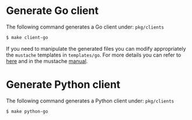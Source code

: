 # Generate Go client

The following command generates a Go client under: `pkg/clients`

```bash
$ make client-go
```

If you need to manipulate the generated files you can modify appropriately the `mustache` templates in `templates/go`.
For more details you can refer to [here](https://openapi-generator.tech/docs/templating/) and in the mustache [manual](https://mustache.github.io/mustache.5.html).


# Generate Python client

The following command generates a Python client under: `pkg/clients`

```bash
$ make python-go
```